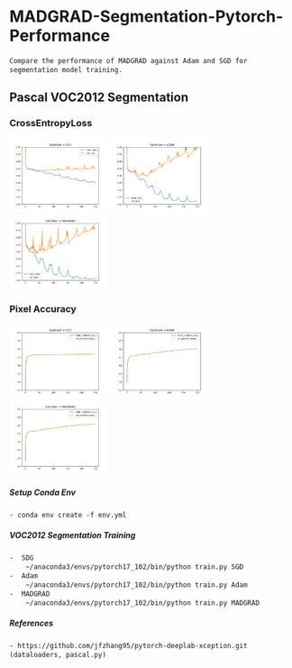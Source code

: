 # MADGRAD-Segmentation-Pytorch-Performance
    Compare the performance of MADGRAD against Adam and SGD for segmentation model training.

## Pascal VOC2012 Segmentation
### CrossEntropyLoss

<img  src="figures/crossentropyloss_SGD.png" width="35%">
<img  src="figures/crossentropyloss_ADAM.png" width="35%">
<img  src="figures/crossentropyloss_MADGRAD.png" width="35%">

### Pixel Accuracy

<img  src="figures/pixelaccuracy_SGD.png" width="35%">
<img  src="figures/pixelaccuracy_ADAM.png" width="35%">
<img  src="figures/pixelaccuracy_MADGRAD.png" width="35%">




##### Setup Conda Env
    - conda env create -f env.yml

##### VOC2012 Segmentation Training 

    -  SDG
        ~/anaconda3/envs/pytorch17_102/bin/python train.py SGD
    -  Adam
        ~/anaconda3/envs/pytorch17_102/bin/python train.py Adam
    -  MADGRAD
        ~/anaconda3/envs/pytorch17_102/bin/python train.py MADGRAD

##### References
    - https://github.com/jfzhang95/pytorch-deeplab-xception.git (dataloaders, pascal.py)
